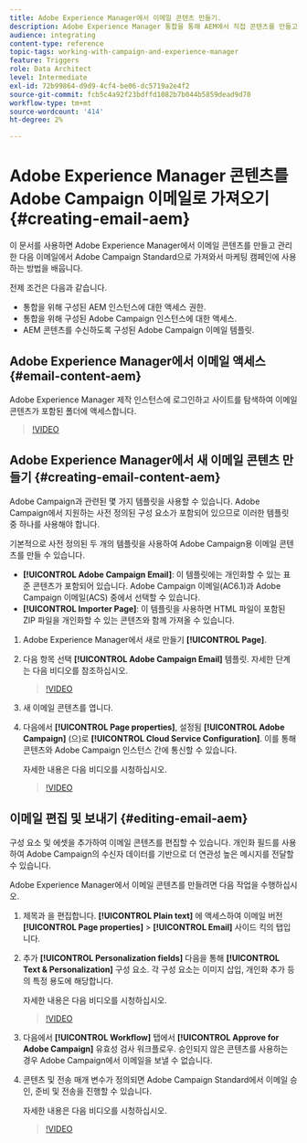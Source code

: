 ```yaml
---
title: Adobe Experience Manager에서 이메일 콘텐츠 만들기.
description: Adobe Experience Manager 통합을 통해 AEM에서 직접 콘텐츠를 만들고 나중에 Adobe Campaign에서 사용할 수 있습니다.
audience: integrating
content-type: reference
topic-tags: working-with-campaign-and-experience-manager
feature: Triggers
role: Data Architect
level: Intermediate
exl-id: 72b99864-d9d9-4cf4-be06-dc5719a2e4f2
source-git-commit: fcb5c4a92f23bdffd1082b7b044b5859dead9d70
workflow-type: tm+mt
source-wordcount: '414'
ht-degree: 2%

---
```


# Adobe Experience Manager 콘텐츠를 Adobe Campaign 이메일로 가져오기 {#creating-email-aem}

이 문서를 사용하면 Adobe Experience Manager에서 이메일 콘텐츠를 만들고 관리한 다음 이메일에서 Adobe Campaign Standard으로 가져와서 마케팅 캠페인에 사용하는 방법을 배웁니다.

전제 조건은 다음과 같습니다.

* 통합을 위해 구성된 AEM 인스턴스에 대한 액세스 권한.
* 통합을 위해 구성된 Adobe Campaign 인스턴스에 대한 액세스.
* AEM 콘텐츠를 수신하도록 구성된 Adobe Campaign 이메일 템플릿.

## Adobe Experience Manager에서 이메일 액세스 {#email-content-aem}

Adobe Experience Manager 제작 인스턴스에 로그인하고 사이트를 탐색하여 이메일 콘텐츠가 포함된 폴더에 액세스합니다.

>[!VIDEO](https://video.tv.adobe.com/v/29996)

## Adobe Experience Manager에서 새 이메일 콘텐츠 만들기 {#creating-email-content-aem}

Adobe Campaign과 관련된 몇 가지 템플릿을 사용할 수 있습니다. Adobe Campaign에서 지원하는 사전 정의된 구성 요소가 포함되어 있으므로 이러한 템플릿 중 하나를 사용해야 합니다.

기본적으로 사전 정의된 두 개의 템플릿을 사용하여 Adobe Campaign용 이메일 콘텐츠를 만들 수 있습니다.

* **[!UICONTROL Adobe Campaign Email]**: 이 템플릿에는 개인화할 수 있는 표준 콘텐츠가 포함되어 있습니다. Adobe Campaign 이메일(AC6.1)과 Adobe Campaign 이메일(ACS) 중에서 선택할 수 있습니다.
* **[!UICONTROL Importer Page]**: 이 템플릿을 사용하면 HTML 파일이 포함된 ZIP 파일을 개인화할 수 있는 콘텐츠와 함께 가져올 수 있습니다.

1. Adobe Experience Manager에서 새로 만들기 **[!UICONTROL Page]**.

1. 다음 항목 선택 **[!UICONTROL Adobe Campaign Email]** 템플릿. 자세한 단계는 다음 비디오를 참조하십시오.
   >[!VIDEO](https://video.tv.adobe.com/v/29997)

1. 새 이메일 콘텐츠를 엽니다.

1. 다음에서 **[!UICONTROL Page properties]**, 설정됨 **[!UICONTROL Adobe Campaign]** (으)로 **[!UICONTROL Cloud Service Configuration]**. 이를 통해 콘텐츠와 Adobe Campaign 인스턴스 간에 통신할 수 있습니다.

   자세한 내용은 다음 비디오를 시청하십시오.

   >[!VIDEO](https://video.tv.adobe.com/v/29999)

## 이메일 편집 및 보내기 {#editing-email-aem}

구성 요소 및 에셋을 추가하여 이메일 콘텐츠를 편집할 수 있습니다. 개인화 필드를 사용하여 Adobe Campaign의 수신자 데이터를 기반으로 더 연관성 높은 메시지를 전달할 수 있습니다.

Adobe Experience Manager에서 이메일 콘텐츠를 만들려면 다음 작업을 수행하십시오.

1. 제목과 을 편집합니다. **[!UICONTROL Plain text]** 에 액세스하여 이메일 버전 **[!UICONTROL Page properties]** > **[!UICONTROL Email]** 사이드 킥의 탭입니다.

1. 추가 **[!UICONTROL Personalization fields]** 다음을 통해 **[!UICONTROL Text & Personalization]** 구성 요소. 각 구성 요소는 이미지 삽입, 개인화 추가 등의 특정 용도에 해당합니다.

   자세한 내용은 다음 비디오를 시청하십시오.
   >[!VIDEO](https://video.tv.adobe.com/v/29998)

1. 다음에서 **[!UICONTROL Workflow]** 탭에서 **[!UICONTROL Approve for Adobe Campaign]** 유효성 검사 워크플로우. 승인되지 않은 콘텐츠를 사용하는 경우 Adobe Campaign에서 이메일을 보낼 수 없습니다.

1. 콘텐츠 및 전송 매개 변수가 정의되면 Adobe Campaign Standard에서 이메일 승인, 준비 및 전송을 진행할 수 있습니다.

   자세한 내용은 다음 비디오를 시청하십시오.

   >[!VIDEO](https://video.tv.adobe.com/v/23721)
